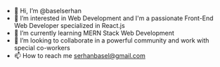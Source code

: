 - 👋 Hi, I’m @baselserhan
- 👀 I’m interested in Web Development and I'm a passionate Front-End Web Developer specialized in React.js
- 🌱 I’m currently learning MERN Stack Web Development
- 💞️ I’m looking to collaborate in a powerful community and work with special co-workers
- 📫 How to reach me serhanbasel@gmail.com

<!---
baselserhan/baselserhan is a ✨ special ✨ repository because its `README.md` (this file) appears on your GitHub profile.
You can click the Preview link to take a look at your changes.
--->
